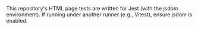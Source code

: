 This repository's HTML page tests are written for Jest (with the jsdom environment).
If running under another runner (e.g., Vitest), ensure jsdom is enabled.